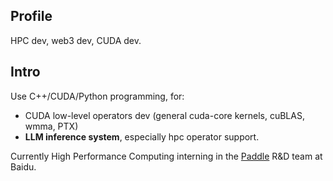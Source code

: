## Profile
HPC dev, web3 dev, CUDA dev.

## Intro
Use C++/CUDA/Python programming, for:

+ CUDA low-level operators dev (general cuda-core kernels, cuBLAS, wmma, PTX)
+ **LLM inference system**, especially hpc operator support.

Currently High Performance Computing interning in the [Paddle](https://www.paddlepaddle.org.cn/) R&D team at Baidu.
